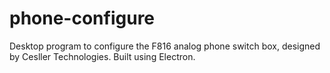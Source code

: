 # phone-configure
Desktop program to configure the F816 analog phone switch box, designed by Cesller Technologies. Built using Electron.
